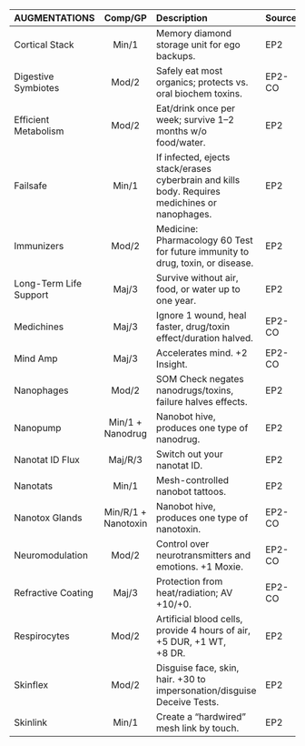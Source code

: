| AUGMENTATIONS                     | Comp/<wbr>GP          | Description                                                                                               | Source        |
| :-------------------------------- | :----------:          | :----------------------------------------------------------------------                                   |:------------- |
| Cortical Stack                    |    Min/1              | Memory diamond storage unit for ego backups.                                                              |     EP2       |
| Digestive Symbiotes               |    Mod/2              | Safely eat most organics; protects vs. oral biochem toxins.                                               |    EP2-CO     |
| Efficient Metabolism              |    Mod/2              | Eat/drink once per week; survive 1–2 months w/o food/water.                                               |     EP2       |
| Failsafe                          |    Min/1              | If infected, ejects stack/erases cyberbrain and kills body. Requires medichines or nanophages.            |     EP2       |
| Immunizers                        |    Mod/2              | Medicine: Pharmacology 60 Test for future immunity to drug, toxin, or disease.                            |     EP2       |
| Long-Term Life Support            |    Maj/3              | Survive without air, food, or water up to one year.                                                       |     EP2       |
| Medichines                        |    Maj/3              | Ignore 1 wound, heal faster, drug/toxin effect/duration halved.                                           |    EP2-CO     |
| Mind Amp                          |    Maj/3              | Accelerates mind. +2 Insight.                                                                             |    EP2-CO     |
| Nanophages                        |    Mod/2              | SOM Check negates nanodrugs/toxins, failure halves effects.                                               |     EP2       |
| Nanopump                          |Min/1 + Nanodrug       | Nanobot hive, produces one type of nanodrug.                                                              |     EP2       |
| Nanotat ID Flux                   |   Maj/R/3             | Switch out your nanotat ID.                                                                               |     EP2       |
| Nanotats                          |    Min/1              | Mesh-controlled nanobot tattoos.                                                                          |     EP2       |
| Nanotox Glands                    | Min/R/1 + Nanotoxin   | Nanobot hive, produces one type of nanotoxin.                                                             |    EP2-CO     |
| Neuromodulation                   |    Mod/2              | Control over neurotransmitters and emotions. +1 Moxie.                                                    |    EP2-CO     |
| Refractive Coating                |    Maj/3              | Protection from heat/radiation; AV +10/+0.                                                                |    EP2-CO     |
| Respirocytes                      |    Mod/2              | Artificial blood cells, provide 4 hours of air, +5&nbsp;DUR, +1&nbsp;WT, +8&nbsp;DR.                      |     EP2       |
| Skinflex                          |    Mod/2              | Disguise face, skin, hair. +30 to impersonation/disguise Deceive Tests.                                   |     EP2       |
| Skinlink                          |    Min/1              | Create a “hardwired” mesh link by touch.                                                                  |     EP2       |